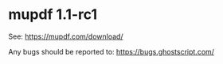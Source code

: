 # mupdf 1.1-rc1

See:
https://mupdf.com/download/

Any bugs should be reported to:
https://bugs.ghostscript.com/
